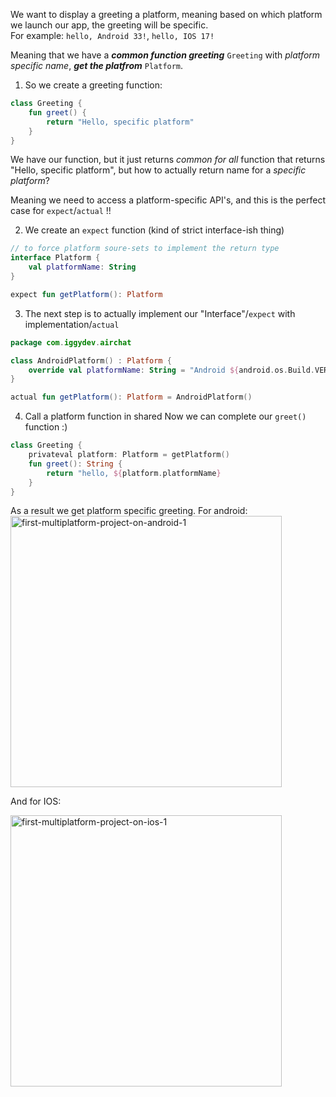 We want to display a greeting a platform, meaning based on which platform we launch our app, the greeting will be specific.  
For example: `hello, Android 33!`, `hello, IOS 17!`  

Meaning that we have a _**common function greeting**_ `Greeting` with _platform specific name_, _**get the platfrom**_ `Platform`.

1. So we create a greeting function:  
```kotlin
class Greeting {
    fun greet() {
        return "Hello, specific platform"
    }
}
```
We have our function, but it just returns _common for all_ function that returns "Hello, specific platform", but how to actually return name for a _specific platform_?  

Meaning we need to access a platform-specific API's, and this is the perfect case for `expect`/`actual` !! 


2. We create an `expect` function (kind of strict interface-ish thing)
```kotlin
// to force platform soure-sets to implement the return type
interface Platform {
    val platformName: String
}

expect fun getPlatform(): Platform

```

3. The next step is to actually implement our "Interface"/`expect` with implementation/`actual`
```kotlin
package com.iggydev.airchat

class AndroidPlatform() : Platform {
    override val platformName: String = "Android ${android.os.Build.VERSION.SDK_INT}"
}

actual fun getPlatform(): Platform = AndroidPlatform()
```

4. Call a platform function in shared
Now we can complete our `greet()` function :)
```kotlin
class Greeting {
    privateval platform: Platform = getPlatform()
    fun greet(): String {
        return "hello, ${platform.platformName}
    }
}
```

As a result we get platform specific greeting.
For android:  
<img width="434" alt="first-multiplatform-project-on-android-1" src="https://user-images.githubusercontent.com/63263301/228821164-64f658d4-10ec-4e7b-8e77-0c2214159fe6.png">  

And for IOS:  

<img width="434" alt="first-multiplatform-project-on-ios-1" src="https://user-images.githubusercontent.com/63263301/228821310-215d4cf6-911e-4cc3-b007-28f539e7432b.png">
